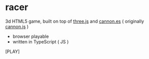 # racer
3d HTML5 game, built on top of [three.js] and [cannon.es] ( originally [cannon.js] )
- browser playable
- written in TypeScript ( JS )

[PLAY]


[three.js]: <https://github.com/mrdoob/three.js/>
[cannon.es]: <https://github.com/pmndrs/cannon-es>
[cannon.js]: <https://github.com/schteppe/cannon.js>
